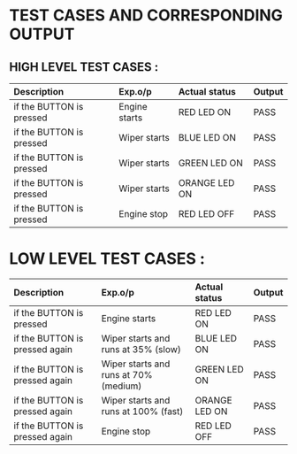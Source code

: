 # TEST CASES AND CORRESPONDING OUTPUT
##  HIGH LEVEL TEST CASES :

|	Description | Exp.o/p |	Actual status |	Output |
|:-----------------|:----------|:---------------|:----------|
|	 if the BUTTON is pressed	|	Engine starts	|RED LED ON	|PASS|
|	 if the BUTTON is pressed	|	Wiper starts	|BLUE LED ON	|PASS|
|	 if the BUTTON is pressed	|	Wiper starts	|GREEN LED ON	|PASS|
|	 if the BUTTON is pressed	|	Wiper starts	|ORANGE LED ON	|PASS|
|	 if the BUTTON is pressed |	Engine stop	|RED LED OFF	|PASS|





# LOW LEVEL TEST CASES :
|	Description |	Exp.o/p	|Actual status	| Output|
|:-------------|:----------|:----------|:-------|
|	if the BUTTON is pressed      |	Engine starts	| RED LED ON	                                  |PASS|
|	 if the BUTTON is pressed again|		Wiper starts and runs at 35% (slow)	| BLUE LED ON	      |PASS|
|	 if the BUTTON is pressed again|		Wiper starts and runs at 70%	(medium)| GREEN LED ON	      |PASS|
|	 if the BUTTON is pressed again|	Wiper starts and runs at 100% (fast)|ORANGE LED ON	    |PASS|
|	 if the BUTTON is pressed again| Engine stop	| RED LED OFF                                  	  |PASS|
